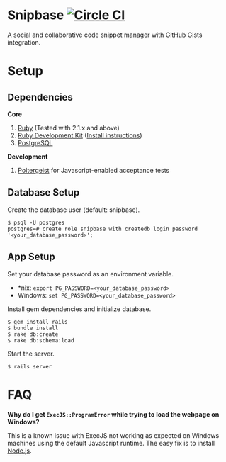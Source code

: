 # Snipbase [![Circle CI](https://img.shields.io/circleci/project/wryyl/snipbase.svg)](https://circleci.com/gh/wryyl/snipbase)

A social and collaborative code snippet manager with GitHub Gists integration.

# Setup

## Dependencies

**Core**

1. [Ruby](http://rubyinstaller.org/downloads/) (Tested with 2.1.x and above)
2. [Ruby Development Kit](http://rubyinstaller.org/downloads/) ([Install instructions](https://github.com/oneclick/rubyinstaller/wiki/Development-Kit))
3. [PostgreSQL](http://www.postgresql.org/)

**Development**

1. [Poltergeist](https://github.com/teampoltergeist/poltergeist) for Javascript-enabled acceptance tests

## Database Setup

Create the database user (default: snipbase).

```
$ psql -U postgres
postgres=# create role snipbase with createdb login password '<your_database_password>';
```

## App Setup

Set your database password as an environment variable.

- \*nix: `export PG_PASSWORD=<your_database_password>`
- Windows: `set PG_PASSWORD=<your_database_password>`

Install gem dependencies and initialize database.

```
$ gem install rails
$ bundle install
$ rake db:create
$ rake db:schema:load
```

Start the server.

```
$ rails server
```

# FAQ

**Why do I get `ExecJS::ProgramError` while trying to load the webpage on Windows?**

This is a known issue with ExecJS not working as expected on Windows machines using the default Javascript runtime. The easy fix is to install [Node.js](https://nodejs.org/).
